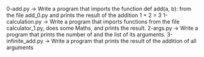 0-add.py -> Write a program that imports the function def add(a, b): from the file add_0.py and prints the result of the addition 1 + 2 = 3
1-calculation.py -> Write a program that imports functions from the file calculator_1.py, does some Maths, and prints the result.
2-args.py -> Write a program that prints the number of and the list of its arguments.
3-infinite_add.py -> Write a program that prints the result of the addition of all arguments

